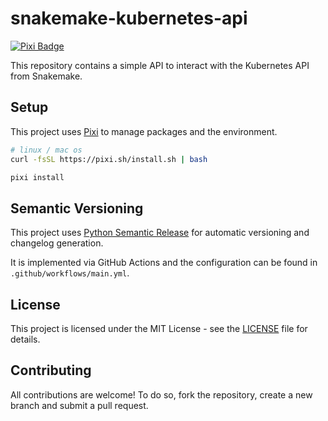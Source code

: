 # snakemake-kubernetes-api
[![Pixi Badge](https://img.shields.io/endpoint?url=https://raw.githubusercontent.com/prefix-dev/pixi/main/assets/badge/v0.json)](https://pixi.sh)

This repository contains a simple API to interact with the Kubernetes API from Snakemake.

## Setup

This project uses [Pixi](https://pixi.sh/dev/) to manage packages and the environment. 

```bash
# linux / mac os
curl -fsSL https://pixi.sh/install.sh | bash
```

```bash
pixi install
```

## Semantic Versioning

This project uses [Python Semantic Release](https://python-semantic-release.readthedocs.io/en/latest/) for
automatic versioning and changelog generation. 

It is implemented via GitHub Actions and the configuration can be found in `.github/workflows/main.yml`.

## License

This project is licensed under the MIT License - see the [LICENSE](LICENSE) file for details.

## Contributing

All contributions are welcome! To do so, fork the repository, create a new branch and submit a pull request.